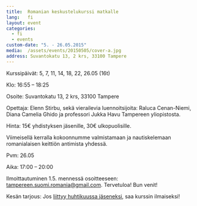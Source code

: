 ```yaml
---
title:  Romanian keskustelukurssi matkalle
lang:   fi
layout: event
categories:
  - fi
  - events
custom-date: "5. - 26.05.2015"
media:  /assets/events/20150505/cover-a.jpg
address: Suvantokatu 13, 2 krs, 33100 Tampere
---
```


Kurssipäivät: 5, 7, 11, 14, 18, 22, 26.05 (16t)

Klo: 16:55 – 18:25

Osoite: Suvantokatu 13, 2 krs, 33100 Tampere

Opettaja: Elenn Stirbu, sekä vierailevia luennoitsijoita: Raluca Cenan-Niemi, Diana Camelia Ghido ja professori Jukka Havu Tampereen yliopistosta.

Hinta: 15€ yhdistyksen jäsenille, 30€ ulkopuolisille.

Viimeisellä kerralla kokoonnumme valmistamaan ja nautiskelemaan romanialaisen keittiön antimista yhdessä.

Pvm: 26.05

Aika: 17:00 – 20:00

Ilmoittautuminen 1.5. mennessä osoitteeseen: [tampereen.suomi.romania@gmail.com](mailto:tampereen.suomi.romania@gmail.com). Tervetuloa! Bun venit!

Kesän tarjous: Jos [liittyy huhtikuussa jäseneksi](/fi/#join), saa kurssin ilmaiseksi!